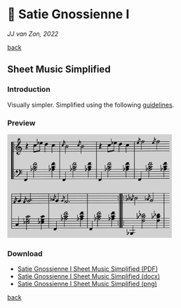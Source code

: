 🎼 Satie Gnossienne Ⅰ
=====================

*JJ van Zon, 2022*

[back](../README.md)

Sheet Music Simplified
----------------------

### Introduction

Visually simpler. Simplified using the following [guidelines](https://jjvanzon.github.io/Piano-Playing-Docs/methods/sheet-music-simplification.html).

### Preview

<img src="satie-gnossienne-1-sheet-music-simplified-preview.png" width="375" />

### Download

- [Satie Gnossienne Ⅰ Sheet Music Simplified (PDF)](satie-gnossienne-1-sheet-music-simplified.pdf)
- [Satie Gnossienne Ⅰ Sheet Music Simplified (docx)](satie-gnossienne-1-sheet-music-simplified.docx)
- [Satie Gnossienne Ⅰ Sheet Music Simplified (png)](satie-gnossienne-1-sheet-music-simplified.png)

[back](../README.md)